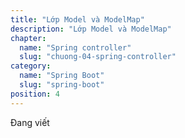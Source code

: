 ```yaml
---
title: "Lớp Model và ModelMap"
description: "Lớp Model và ModelMap"
chapter:
  name: "Spring controller"
  slug: "chuong-04-spring-controller"
category:
  name: "Spring Boot"
  slug: "spring-boot"
position: 4
---
```


Đang viết
